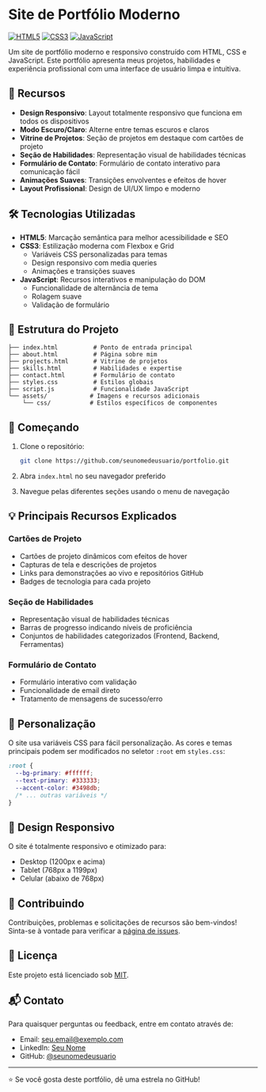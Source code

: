 # Site de Portfólio Moderno

[![HTML5](https://img.shields.io/badge/HTML5-E34F26?style=for-the-badge&logo=html5&logoColor=white)](https://developer.mozilla.org/en-US/docs/Web/HTML)
[![CSS3](https://img.shields.io/badge/CSS3-1572B6?style=for-the-badge&logo=css3&logoColor=white)](https://developer.mozilla.org/en-US/docs/Web/CSS)
[![JavaScript](https://img.shields.io/badge/JavaScript-F7DF1E?style=for-the-badge&logo=javascript&logoColor=black)](https://developer.mozilla.org/en-US/docs/Web/JavaScript)

Um site de portfólio moderno e responsivo construído com HTML, CSS e JavaScript. Este portfólio apresenta meus projetos, habilidades e experiência profissional com uma interface de usuário limpa e intuitiva.

## 🌟 Recursos

- **Design Responsivo**: Layout totalmente responsivo que funciona em todos os dispositivos
- **Modo Escuro/Claro**: Alterne entre temas escuros e claros
- **Vitrine de Projetos**: Seção de projetos em destaque com cartões de projeto
- **Seção de Habilidades**: Representação visual de habilidades técnicas
- **Formulário de Contato**: Formulário de contato interativo para comunicação fácil
- **Animações Suaves**: Transições envolventes e efeitos de hover
- **Layout Profissional**: Design de UI/UX limpo e moderno

## 🛠️ Tecnologias Utilizadas

- **HTML5**: Marcação semântica para melhor acessibilidade e SEO
- **CSS3**: Estilização moderna com Flexbox e Grid
  - Variáveis CSS personalizadas para temas
  - Design responsivo com media queries
  - Animações e transições suaves
- **JavaScript**: Recursos interativos e manipulação do DOM
  - Funcionalidade de alternância de tema
  - Rolagem suave
  - Validação de formulário

## 📂 Estrutura do Projeto

```
├── index.html          # Ponto de entrada principal
├── about.html          # Página sobre mim
├── projects.html       # Vitrine de projetos
├── skills.html         # Habilidades e expertise
├── contact.html        # Formulário de contato
├── styles.css          # Estilos globais
├── script.js           # Funcionalidade JavaScript
└── assets/            # Imagens e recursos adicionais
    └── css/           # Estilos específicos de componentes
```

## 🚀 Começando

1. Clone o repositório:
   ```bash
   git clone https://github.com/seunomedeusuario/portfolio.git
   ```

2. Abra `index.html` no seu navegador preferido

3. Navegue pelas diferentes seções usando o menu de navegação

## 💡 Principais Recursos Explicados

### Cartões de Projeto
- Cartões de projeto dinâmicos com efeitos de hover
- Capturas de tela e descrições de projetos
- Links para demonstrações ao vivo e repositórios GitHub
- Badges de tecnologia para cada projeto

### Seção de Habilidades
- Representação visual de habilidades técnicas
- Barras de progresso indicando níveis de proficiência
- Conjuntos de habilidades categorizados (Frontend, Backend, Ferramentas)

### Formulário de Contato
- Formulário interativo com validação
- Funcionalidade de email direto
- Tratamento de mensagens de sucesso/erro

## 🎨 Personalização

O site usa variáveis CSS para fácil personalização. As cores e temas principais podem ser modificados no seletor `:root` em `styles.css`:

```css
:root {
  --bg-primary: #ffffff;
  --text-primary: #333333;
  --accent-color: #3498db;
  /* ... outras variáveis */
}
```

## 📱 Design Responsivo

O site é totalmente responsivo e otimizado para:
- Desktop (1200px e acima)
- Tablet (768px a 1199px)
- Celular (abaixo de 768px)

## 🤝 Contribuindo

Contribuições, problemas e solicitações de recursos são bem-vindos! Sinta-se à vontade para verificar a [página de issues](https://github.com/seunomedeusuario/portfolio/issues).

## 📝 Licença

Este projeto está licenciado sob [MIT](https://choosealicense.com/licenses/mit/).

## 📬 Contato

Para quaisquer perguntas ou feedback, entre em contato através de:
- Email: seu.email@exemplo.com
- LinkedIn: [Seu Nome](https://linkedin.com/in/seuperfil)
- GitHub: [@seunomedeusuario](https://github.com/seunomedeusuario)

---

⭐️ Se você gosta deste portfólio, dê uma estrela no GitHub!